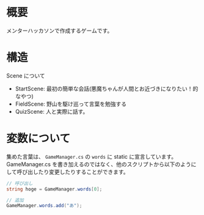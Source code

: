 # 概要
メンターハッカソンで作成するゲームです。

# 構造
Scene について

- StartScene: 最初の簡単な会話(悪魔ちゃんが人間とお近づきになりたい！的なやつ)
- FieldScene: 野山を駆け巡って言葉を勉強する
- QuizScene: 人と実際に話す。

# 変数について
集めた言葉は、 `GameManager.cs` の `words` に static に宣言しています。
GameManager.cs を書き加えるのではなく、他のスクリプトから以下のようにして呼び出したり変更したりすることができます。
```C#
// 呼び出し
string hoge = GameManager.words[0];

// 追加
GameManager.words.add("あ");
